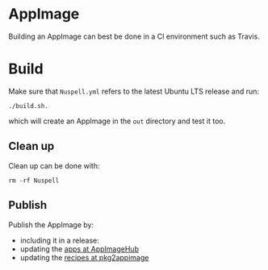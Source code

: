 # AppImage

Building an AppImage can best be done in a CI environment such as Travis.

# Build

Make sure that `Nuspell.yml` refers to the latest Ubuntu LTS release and run:

    ./build.sh.

which will create an AppImage in the `out` directory and test it too.

## Clean up

Clean up can be done with:

    rm -rf Nuspell

## Publish

Publish the AppImage by:
- including it in a release:
- updating the [apps at AppImageHub](https://github.com/AppImage/appimage.github.io/tree/master/apps)
- updating the [recipes at pkg2appimage](https://github.com/AppImage/pkg2appimage/tree/master/recipes)
